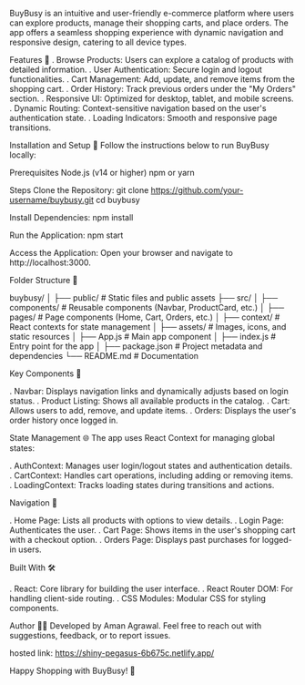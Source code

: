 BuyBusy is an intuitive and user-friendly e-commerce platform where users can explore products, manage their shopping carts, and place orders. The app offers a seamless shopping experience with dynamic navigation and responsive design, catering to all device types.



Features 🌟
. Browse Products: Users can explore a catalog of products with detailed information.
. User Authentication: Secure login and logout functionalities.
. Cart Management: Add, update, and remove items from the shopping cart.
. Order History: Track previous orders under the "My Orders" section.
. Responsive UI: Optimized for desktop, tablet, and mobile screens.
. Dynamic Routing: Context-sensitive navigation based on the user's authentication state.
. Loading Indicators: Smooth and responsive page transitions.


Installation and Setup 🚀
Follow the instructions below to run BuyBusy locally:

Prerequisites
Node.js (v14 or higher)
npm or yarn


Steps
Clone the Repository:
   git clone https://github.com/your-username/buybusy.git
   cd buybusy


Install Dependencies:
   npm install


Run the Application:
    npm start


Access the Application: Open your browser and navigate to http://localhost:3000.

Folder Structure 📂

buybusy/
│
├── public/               # Static files and public assets
├── src/
│   ├── components/       # Reusable components (Navbar, ProductCard, etc.)
│   ├── pages/            # Page components (Home, Cart, Orders, etc.)
│   ├── context/          # React contexts for state management
│   ├── assets/           # Images, icons, and static resources
│   ├── App.js            # Main app component
│   ├── index.js          # Entry point for the app
│
├── package.json          # Project metadata and dependencies
└── README.md             # Documentation


Key Components 🔑

. Navbar: Displays navigation links and dynamically adjusts based on login status.
. Product Listing: Shows all available products in the catalog.
. Cart: Allows users to add, remove, and update items.
. Orders: Displays the user's order history once logged in.


State Management 🌐
The app uses React Context for managing global states:

  . AuthContext: Manages user login/logout states and authentication details.
  . CartContext: Handles cart operations, including adding or removing items.
  . LoadingContext: Tracks loading states during transitions and actions.


Navigation 🧭

  . Home Page: Lists all products with options to view details.
  . Login Page: Authenticates the user.
  . Cart Page: Shows items in the user's shopping cart with a checkout option.
  . Orders Page: Displays past purchases for logged-in users.


Built With 🛠️

  . React: Core library for building the user interface.
  . React Router DOM: For handling client-side routing.
  . CSS Modules: Modular CSS for styling components.


Author 👨‍💻
Developed by Aman Agrawal.
Feel free to reach out with suggestions, feedback, or to report issues.

hosted link: https://shiny-pegasus-6b675c.netlify.app/

Happy Shopping with BuyBusy! 🎉
